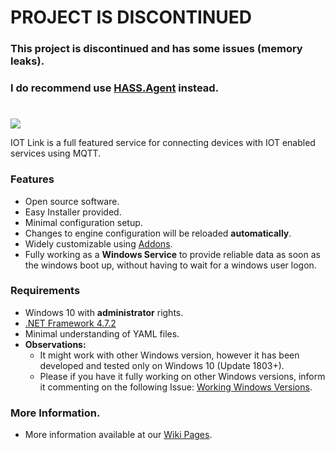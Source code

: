 # PROJECT IS DISCONTINUED
### This project is discontinued and has some issues (memory leaks).
### I do recommend use [HASS.Agent](https://github.com/LAB02-Research/HASS.Agent) instead.
# 

![](https://gitlab.com/iotlink/iotlink/raw/develop/Assets/images/logos/logo_full.png)

IOT Link is a full featured service for connecting devices with IOT enabled services using MQTT. 


### Features

- Open source software.
- Easy Installer provided.
- Minimal configuration setup.
- Changes to engine configuration will be reloaded **automatically**.
- Widely customizable using [Addons](https://gitlab.com/iotlink/iotlink/wikis/Addons/Home).
- Fully working as a **Windows Service** to provide reliable data as soon as the windows boot up, without having to wait for a windows user logon.

### Requirements

- Windows 10 with **administrator** rights.
- [.NET Framework 4.7.2](https://dotnet.microsoft.com/download/dotnet-framework/net472)
- Minimal understanding of YAML files.
- **Observations:**
  - It might work with other Windows version, however it has been developed and tested only on Windows 10 (Update 1803+).
  - Please if you have it fully working on other Windows versions, inform it commenting on the following Issue: [Working Windows Versions](#2).

### More Information.

- More information available at our [Wiki Pages](https://gitlab.com/iotlink/iotlink/wikis/).
